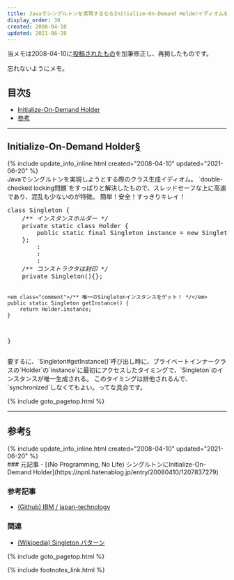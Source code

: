 ```yaml
---
title: Javaでシングルトンを実現するならInitialize-On-Demand Holderイディオムを使うといいらしい
display_order: 30
created: 2008-04-10
updated: 2021-06-20
---
```

当メモは2008-04-10に[投稿されたもの](https://npnl.hatenablog.jp/entry/20080410/1207837279)を加筆修正し、再掲したものです。

忘れないようにメモ。
## <a name="index">目次</a><a class="heading-anchor-permalink" href="#目次">§</a>

<ul id="index_ul">
<li><a href="#Initialize-On-Demand Holder">Initialize-On-Demand Holder</a></li>
<li><a href="#参考">参考</a></li>
</ul>

* * *
## <a name="Initialize-On-Demand Holder">Initialize-On-Demand Holder</a><a class="heading-anchor-permalink" href="#Initialize-On-Demand Holder">§</a>
<div class="chapter-updated">{% include update_info_inline.html created="2008-04-10" updated="2021-06-20" %}</div>
Javaでシングルトンを実現しようとする際のクラス生成イディオム。  
`double-checked locking問題`をすっぱりと解決したもので、スレッドセーフな上に高速であり、混乱も少ないのが特徴。
簡単！安全！すっきりキレイ！

<div class="code-box no-title">
<pre>
class Singleton {
    <em class="comment">/** インスタンスホルダー */</em>
    private static class Holder {
        public static final Singleton instance = new Singleton();
    };
        :
        :
        :
    <em class="comment">/** コンストラクタは封印 */</em>
    private Singleton(){};

    <em class="comment">/** 唯一のSingletonインスタンスをゲット！ */</em>
    public static Singleton getInstance() {
        return Holder.instance;
    } 
}
</pre>
</div>
要するに、`Singleton#getInstance()`呼び出し時に、プライベートインナークラスの`Holder`の`instance`に最初にアクセスしたタイミングで、`Singleton`のインスタンスが唯一生成される。  
このタイミングは排他されるんで、`synchronized`しなくてもよい。ってな具合です。

{% include goto_pagetop.html %}

* * *
## <a name="参考">参考</a><a class="heading-anchor-permalink" href="#参考">§</a>
<div class="chapter-updated">{% include update_info_inline.html created="2008-04-10" updated="2021-06-20" %}</div>
### 元記事
- [(No Programming, No Life) シングルトンにInitialize-On-Demand Holder](https://npnl.hatenablog.jp/entry/20080410/1207837279)

### 参考記事
- [(Github) IBM / japan-technology](https://github.com/IBM/japan-technology)

### 関連
- [(Wikipedia) Singleton パターン](https://ja.wikipedia.org/wiki/Singleton_%E3%83%91%E3%82%BF%E3%83%BC%E3%83%B3)

{% include goto_pagetop.html %}

{% include footnotes_link.html %}

